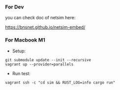 ### For Dev
you can check doc of netsim here:

https://bnsnet.github.io/netsim-embed/

### For Macbook M1

* Setup:

```shell
git submodule update --init --recursive
vagrant up --provider=parallels
```

* Run test:
```shell
vagrant ssh -c "cd sim && RUST_LOG=info cargo run"
```
